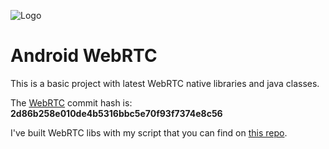 ![Logo](https://raw.githubusercontent.com/rfazi/android_webrtc/main/imgs/logo.png)
# Android WebRTC

This is a basic project with latest WebRTC native libraries and java classes.

The <a href='https://webrtc.googlesource.com/src/'>WebRTC</a> commit hash is: <b>2d86b258e010de4b5316bbc5e70f93f7374e8c56</b>

I've built WebRTC libs with my script that you can find on <a href='https://github.com/rfazi/android_webrtc_build'>this repo</a>.